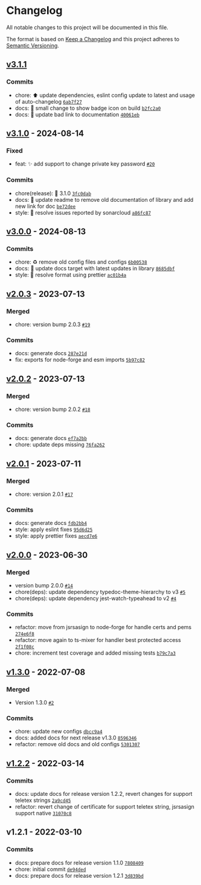# Changelog

All notable changes to this project will be documented in this file.

The format is based on [Keep a Changelog](https://keepachangelog.com/en/1.0.0/)
and this project adheres to [Semantic Versioning](https://semver.org/spec/v2.0.0.html).

## [v3.1.1](https://luffynando.github.com/nodecfdi/credentials/compare/v3.1.0...v3.1.1)

### Commits

- chore: :arrow_up: update dependencies, eslint config update to latest and usage of auto-changelog [`6ab7f27`](https://luffynando.github.com/nodecfdi/credentials/commit/6ab7f270449452bf8e0f48410418cc2a7a863fca)
- docs: :memo: small change to show badge icon on build [`b2fc2a0`](https://luffynando.github.com/nodecfdi/credentials/commit/b2fc2a018c350f340827ecae47e07a51d61a89a3)
- docs: :memo: update bad link to documentation [`40061eb`](https://luffynando.github.com/nodecfdi/credentials/commit/40061eb162b14741b039d6117886c061bf3acb4c)

## [v3.1.0](https://luffynando.github.com/nodecfdi/credentials/compare/v3.0.0...v3.1.0) - 2024-08-14

### Fixed

- feat: :sparkles: add support to change private key password [`#20`](https://luffynando.github.com/nodecfdi/credentials/issues/20)

### Commits

- chore(release): :tada: 3.1.0 [`3fc0dab`](https://luffynando.github.com/nodecfdi/credentials/commit/3fc0dabce8b79cd8e5544c121bb8350903b80a26)
- docs: :memo: update readme to remove old documentation of library and add new link for doc [`be72dee`](https://luffynando.github.com/nodecfdi/credentials/commit/be72dee100fe76043a0aa790204782fdfeef5627)
- style: :rotating_light: resolve issues reported by sonarcloud [`a86fc87`](https://luffynando.github.com/nodecfdi/credentials/commit/a86fc87e7fbe07ef7573d32d558839650a064ae2)

## [v3.0.0](https://luffynando.github.com/nodecfdi/credentials/compare/v2.0.3...v3.0.0) - 2024-08-13

### Commits

- chore: :recycle: remove old config files and configs [`6b00538`](https://luffynando.github.com/nodecfdi/credentials/commit/6b00538f3d016eeb4d19b8b3001db39c290bcca4)
- docs: :memo: update docs target with latest updates in library [`8685dbf`](https://luffynando.github.com/nodecfdi/credentials/commit/8685dbf7a8a90300bffc2365ac057eeab9eedc39)
- style: :rotating_light: resolve format using prettier [`ac01b4a`](https://luffynando.github.com/nodecfdi/credentials/commit/ac01b4ad1387ba8dbd91d0cc2695016d4abeb31a)

## [v2.0.3](https://luffynando.github.com/nodecfdi/credentials/compare/v2.0.2...v2.0.3) - 2023-07-13

### Merged

- chore: version bump 2.0.3 [`#19`](https://luffynando.github.com/nodecfdi/credentials/pull/19)

### Commits

- docs: generate docs [`287e21d`](https://luffynando.github.com/nodecfdi/credentials/commit/287e21d15cb3003f6bb8ebb8b4718fbb5356cfe6)
- fix: exports for node-forge and esm imports [`5b97c82`](https://luffynando.github.com/nodecfdi/credentials/commit/5b97c82a00dbe2a2357a8be7d4723b3a4cf755b3)

## [v2.0.2](https://luffynando.github.com/nodecfdi/credentials/compare/v2.0.1...v2.0.2) - 2023-07-13

### Merged

- chore: version bump 2.0.2 [`#18`](https://luffynando.github.com/nodecfdi/credentials/pull/18)

### Commits

- docs: generate docs [`ef7a2bb`](https://luffynando.github.com/nodecfdi/credentials/commit/ef7a2bb3edc86840e541c5fff329bb1784d973ba)
- chore: update deps missing [`76fa262`](https://luffynando.github.com/nodecfdi/credentials/commit/76fa2628fd399dbfaa60b44046185e5b80dc3500)

## [v2.0.1](https://luffynando.github.com/nodecfdi/credentials/compare/v2.0.0...v2.0.1) - 2023-07-11

### Merged

- chore: version 2.0.1 [`#17`](https://luffynando.github.com/nodecfdi/credentials/pull/17)

### Commits

- docs: generate docs [`fdb2bb4`](https://luffynando.github.com/nodecfdi/credentials/commit/fdb2bb4b6ce8a27f7b12c34338355f34084ed5a9)
- style: apply eslint fixes [`95d6d25`](https://luffynando.github.com/nodecfdi/credentials/commit/95d6d2527da521a8f17458b7f55b986a5e31b725)
- style: apply prettier fixes [`aecd7e6`](https://luffynando.github.com/nodecfdi/credentials/commit/aecd7e652e6c79f34fb70b3a013b082b2fde326a)

## [v2.0.0](https://luffynando.github.com/nodecfdi/credentials/compare/v1.3.0...v2.0.0) - 2023-06-30

### Merged

- version bump 2.0.0 [`#14`](https://luffynando.github.com/nodecfdi/credentials/pull/14)
- chore(deps): update dependency typedoc-theme-hierarchy to v3 [`#5`](https://luffynando.github.com/nodecfdi/credentials/pull/5)
- chore(deps): update dependency jest-watch-typeahead to v2 [`#4`](https://luffynando.github.com/nodecfdi/credentials/pull/4)

### Commits

- refactor: move from jsrsasign to node-forge for handle certs and pems [`274e6f8`](https://luffynando.github.com/nodecfdi/credentials/commit/274e6f81c83ee83d1394a32c6e7ab80836db41b2)
- refactor: move again to ts-mixer for handler best protected access [`2f1f08c`](https://luffynando.github.com/nodecfdi/credentials/commit/2f1f08cb9a1ea660e41b8b45406192516d47fd0e)
- chore: increment test coverage and added missing tests [`b79c7a3`](https://luffynando.github.com/nodecfdi/credentials/commit/b79c7a32ebc7339eab2ece2398fdbeaf224fc8ca)

## [v1.3.0](https://luffynando.github.com/nodecfdi/credentials/compare/v1.2.2...v1.3.0) - 2022-07-08

### Merged

- Version 1.3.0 [`#2`](https://luffynando.github.com/nodecfdi/credentials/pull/2)

### Commits

- chore: update new configs [`dbcc9a4`](https://luffynando.github.com/nodecfdi/credentials/commit/dbcc9a4f67b2bd5127080843ebf520ff100e71cd)
- docs: added docs for next release v1.3.0 [`8596346`](https://luffynando.github.com/nodecfdi/credentials/commit/859634690d3048e276d98b032487b11a624799fc)
- refactor: remove old docs and old configs [`5301307`](https://luffynando.github.com/nodecfdi/credentials/commit/53013079dc36dbe3c53eec55c1b0ebace2f817ac)

## [v1.2.2](https://luffynando.github.com/nodecfdi/credentials/compare/v1.2.1...v1.2.2) - 2022-03-14

### Commits

- docs: update docs for release version 1.2.2, revert changes for support teletex strings [`2a9cd45`](https://luffynando.github.com/nodecfdi/credentials/commit/2a9cd45467fdc3dccfdf1ef07bcab735fe0da834)
- refactor: revert change of certificate for support teletex string, jsrsasign support native [`31070c8`](https://luffynando.github.com/nodecfdi/credentials/commit/31070c8c21de4e4a33fed9f38a21983f00951871)

## v1.2.1 - 2022-03-10

### Commits

- docs: prepare docs for release version 1.1.0 [`7808409`](https://luffynando.github.com/nodecfdi/credentials/commit/78084092123caccc6a6564a45b10b7b1d3c2a34c)
- chore: initial commit [`de94ded`](https://luffynando.github.com/nodecfdi/credentials/commit/de94ded9a5be3ad4e05e6f3a568fae3dffc421c6)
- docs: prepare docs for release version 1.2.1 [`3d839bd`](https://luffynando.github.com/nodecfdi/credentials/commit/3d839bdfecd57fbe1b9fbd041bb21833cf1fe90c)
